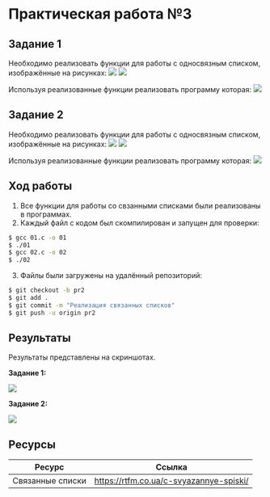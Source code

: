 # Практическая работа №3


## Задание 1
Необходимо реализовать функции для работы с односвязным списком, изображённые на рисунках:
![](https://i.ibb.co/Gk2wmXG/2019-03-13-23-26-27.png)
![](https://i.ibb.co/G28rF69/2019-03-13-23-29-38.png)

Используя реализованные функции реализовать программу которая:
![](https://i.ibb.co/L5hRZPs/2019-03-13-23-43-36.png)

## Задание 2
Необходимо реализовать функции для работы с односвязным списком, изображённые на рисунках:
![](https://i.ibb.co/Qn5jPHM/2019-03-13-23-35-35.png)
![](https://i.ibb.co/pQ1bYnZ/2019-03-13-23-36-11.png)

Используя реализованные функции реализовать программу которая:
![](https://i.ibb.co/chNSyyg/2019-03-13-23-41-48.png)


## Ход работы 

1. Все функции для работы со свзанными списками были реализованы в программах.
2. Каждый файл с кодом был скомпилирован и запущен для проверки: 
```sh
$ gcc 01.c -o 01
$ ./01
$ gcc 02.c -o 02
$ ./02
```
3. Файлы были загружены на удалённый репозиторий:
```sh
$ git checkout -b pr2
$ git add .
$ git commit -m "Реализация связанных списков"
$ git push -u origin pr2
```

## Результаты

Результаты представлены на скриншотах.

**Задание 1:**

![](https://i.ibb.co/j60m7b1/2019-03-13-23-45-50.png)

**Задание 2:**

![](https://i.ibb.co/7gp21HT/2019-03-13-23-49-45.png)


## Ресурсы

| Ресурс           | Ссылка                                   |
| -----------------|------------------------------------------|
| Cвязанные списки |  https://rtfm.co.ua/c-svyazannye-spiski/ |
